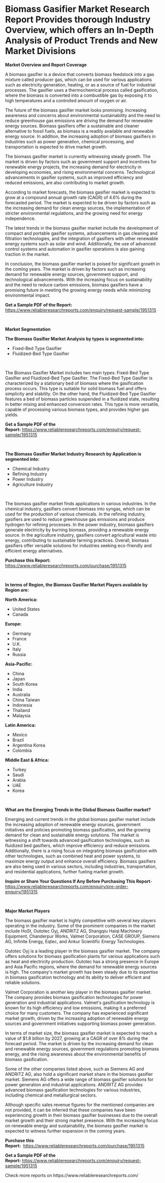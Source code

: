 <p><h1>Biomass Gasifier Market Research Report Provides thorough Industry Overview, which offers an In-Depth Analysis of Product Trends and New Market Divisions</h1></p><p><strong>Market Overview and Report Coverage</strong></p>
<p><p>A biomass gasifier is a device that converts biomass feedstock into a gas mixture called producer gas, which can be used for various applications such as electricity generation, heating, or as a source of fuel for industrial processes. The gasifier uses a thermochemical process called gasification, where the biomass is converted into a combustible gas by exposing it to high temperatures and a controlled amount of oxygen or air.</p><p>The future of the biomass gasifier market looks promising. Increasing awareness and concerns about environmental sustainability and the need to reduce greenhouse gas emissions are driving the demand for renewable energy sources. Biomass gasifiers offer a sustainable and cleaner alternative to fossil fuels, as biomass is a readily available and renewable energy source. In addition, the increasing adoption of biomass gasifiers in industries such as power generation, chemical processing, and transportation is expected to drive market growth.</p><p>The biomass gasifier market is currently witnessing steady growth. The market is driven by factors such as government support and incentives for renewable energy projects, the increasing demand for electricity in developing economies, and rising environmental concerns. Technological advancements in gasifier systems, such as improved efficiency and reduced emissions, are also contributing to market growth.</p><p>According to market forecasts, the biomass gasifier market is expected to grow at a compound annual growth rate (CAGR) of 4.6% during the forecasted period. The market is expected to be driven by factors such as the increasing demand for clean energy sources, the implementation of stricter environmental regulations, and the growing need for energy independence.</p><p>The latest trends in the biomass gasifier market include the development of compact and portable gasifier systems, advancements in gas cleaning and filtration technologies, and the integration of gasifiers with other renewable energy systems such as solar and wind. Additionally, the use of advanced control systems and automation in gasifier operations is also gaining traction in the market.</p><p>In conclusion, the biomass gasifier market is poised for significant growth in the coming years. The market is driven by factors such as increasing demand for renewable energy sources, government support, and technological advancements. With the increasing focus on sustainability and the need to reduce carbon emissions, biomass gasifiers have a promising future in meeting the growing energy needs while minimizing environmental impact.</p></p>
<p><strong>Get a Sample PDF of the Report:</strong> <a href="https://www.reliableresearchreports.com/enquiry/request-sample/1951315">https://www.reliableresearchreports.com/enquiry/request-sample/1951315</a></p>
<p>&nbsp;</p>
<p><strong>Market Segmentation</strong></p>
<p><strong>The Biomass Gasifier Market Analysis by types is segmented into:</strong></p>
<p><ul><li>Fixed-Bed Type Gasifier</li><li>Fluidized-Bed Type Gasifier</li></ul></p>
<p>&nbsp;</p>
<p><p>The Biomass Gasifier Market includes two main types: Fixed-Bed Type Gasifier and Fluidized-Bed Type Gasifier. The Fixed-Bed Type Gasifier is characterized by a stationary bed of biomass where the gasification process occurs. This type is suitable for solid biomass fuel and offers simplicity and stability. On the other hand, the Fluidized-Bed Type Gasifier features a bed of biomass particles suspended in a fluidized state, resulting in better mixing and enhanced conversion rates. This type is more versatile, capable of processing various biomass types, and provides higher gas yields.</p></p>
<p><strong>Get a Sample PDF of the Report:</strong>&nbsp;<a href="https://www.reliableresearchreports.com/enquiry/request-sample/1951315">https://www.reliableresearchreports.com/enquiry/request-sample/1951315</a></p>
<p>&nbsp;</p>
<p><strong>The Biomass Gasifier Market Industry Research by Application is segmented into:</strong></p>
<p><ul><li>Chemical Industry</li><li>Refining Industry</li><li>Power Industry</li><li>Agriculture Industry</li></ul></p>
<p>&nbsp;</p>
<p><p>The biomass gasifier market finds applications in various industries. In the chemical industry, gasifiers convert biomass into syngas, which can be used for the production of various chemicals. In the refining industry, gasifiers are used to reduce greenhouse gas emissions and produce hydrogen for refining processes. In the power industry, biomass gasifiers generate electricity by burning biomass, providing a renewable energy source. In the agriculture industry, gasifiers convert agricultural waste into energy, contributing to sustainable farming practices. Overall, biomass gasifiers offer versatile solutions for industries seeking eco-friendly and efficient energy alternatives.</p></p>
<p><strong>Purchase this Report:</strong>&nbsp; <a href="https://www.reliableresearchreports.com/purchase/1951315">https://www.reliableresearchreports.com/purchase/1951315</a></p>
<p>&nbsp;</p>
<p><strong>In terms of Region, the Biomass Gasifier Market Players available by Region are:</strong></p>
<p>
    <p> <strong> North America: </strong>
        <ul>
            <li>United States</li>
            <li>Canada</li>
        </ul>
        </p> 
    <p> <strong> Europe: </strong>
        <ul>
            <li>Germany</li>
            <li>France</li>
            <li>U.K.</li>
            <li>Italy</li>
            <li>Russia</li>
        </ul>
        </p> 
    <p> <strong> Asia-Pacific: </strong>
        <ul>
            <li>China</li>
            <li>Japan</li>
            <li>South Korea</li>
            <li>India</li>
            <li>Australia</li>
            <li>China Taiwan</li>
            <li>Indonesia</li>
            <li>Thailand</li>
            <li>Malaysia</li>
        </ul>
        </p> 
    <p> <strong> Latin America: </strong>
        <ul>
            <li>Mexico</li>
            <li>Brazil</li>
            <li>Argentina Korea</li>
            <li>Colombia</li>
        </ul>
        </p> 
    <p> <strong> Middle East & Africa: </strong>
        <ul>
            <li>Turkey</li>
            <li>Saudi</li>
            <li>Arabia</li>
            <li>UAE</li>
            <li>Korea</li>
        </ul>
    </p>
    </p>
<p>&nbsp;</p>
<p><strong>What are the Emerging Trends in the Global Biomass Gasifier market?</strong></p>
<p><p>Emerging and current trends in the global biomass gasifier market include the increasing adoption of renewable energy sources, government initiatives and policies promoting biomass gasification, and the growing demand for clean and sustainable energy solutions. The market is witnessing a shift towards advanced gasification technologies, such as fluidized bed gasifiers, which improve efficiency and reduce emissions. Additionally, there is a rising focus on integrating biomass gasification with other technologies, such as combined heat and power systems, to maximize energy output and enhance overall efficiency. Biomass gasifiers are also being used in various sectors, including industries, transportation, and residential applications, further fueling market growth.</p></p>
<p><strong>Inquire or Share Your Questions If Any Before Purchasing This Report</strong>- <a href="https://www.reliableresearchreports.com/enquiry/pre-order-enquiry/1951315">https://www.reliableresearchreports.com/enquiry/pre-order-enquiry/1951315</a></p>
<p>&nbsp;</p>
<p><strong>Major Market Players</strong></p>
<p><p>The biomass gasifier market is highly competitive with several key players operating in the industry. Some of the prominent companies in the market include HoSt, Outotec Oyj, ANDRITZ AG, Shangqiu Haiqi Machinery Equipment, Chanderpur Works, Valmet Corporation, CASE GROUP, Siemens AG, Infinite Energy, Eqtec, and Ankur Scientific Energy Technologies.</p><p>Outotec Oyj is a leading player in the biomass gasifier market. The company offers solutions for biomass gasification plants for various applications such as heat and electricity production. Outotec has a strong presence in Europe and Asia Pacific regions, where the demand for renewable energy sources is high. The company's market growth has been steady due to its expertise in biomass gasification technology and its ability to deliver efficient and reliable solutions.</p><p>Valmet Corporation is another key player in the biomass gasifier market. The company provides biomass gasification technologies for power generation and industrial applications. Valmet's gasification technology is known for its high efficiency and low emissions, making it a preferred choice for many customers. The company has experienced significant market growth, driven by the increasing adoption of renewable energy sources and government initiatives supporting biomass power generation.</p><p>In terms of market size, the biomass gasifier market is expected to reach a value of $1.8 billion by 2027, growing at a CAGR of over 8% during the forecast period. The market is driven by the increasing demand for clean and renewable energy sources, government regulations promoting biomass energy, and the rising awareness about the environmental benefits of biomass gasification.</p><p>Some of the other companies listed above, such as Siemens AG and ANDRITZ AG, also hold a significant market share in the biomass gasifier market. Siemens AG offers a wide range of biomass gasifier solutions for power generation and industrial applications. ANDRITZ AG provides advanced biomass gasification technologies for various industries, including chemical and metallurgical sectors.</p><p>Although specific sales revenue figures for the mentioned companies are not provided, it can be inferred that these companies have been experiencing growth in their biomass gasifier businesses due to the overall market growth and their strong market presence. With the increasing focus on renewable energy and sustainability, the biomass gasifier market is expected to witness further expansion in the coming years.</p></p>
<p><strong>Purchase this Report:</strong>&nbsp;&nbsp;<a href="https://www.reliableresearchreports.com/purchase/1951315">https://www.reliableresearchreports.com/purchase/1951315</a></p>
<p></p>
<p><strong>Get a Sample PDF of the Report:</strong>&nbsp;<a href="https://www.reliableresearchreports.com/enquiry/request-sample/1951315">https://www.reliableresearchreports.com/enquiry/request-sample/1951315</a></p>
<p>Check more reports on https://www.reliableresearchreports.com/</p>